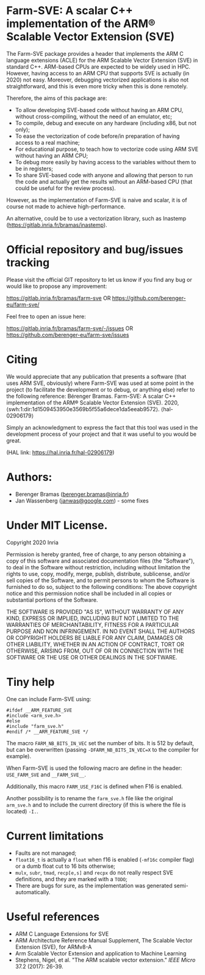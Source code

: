 # Farm-SVE: A scalar C++ implementation of the ARM® Scalable Vector Extension (SVE)

The Farm-SVE package provides a header that implements the ARM C language extensions (ACLE) for the ARM Scalable Vector Extension (SVE) in standard C++. ARM-based CPUs are expected to be widely used in HPC. However, having access to an ARM CPU that supports SVE is actually (in 2020) not easy. Moreover, debugging vectorized applications is also not straightforward, and this is even more tricky when this is done remotely.

Therefore, the aims of this package are:

- To allow developing SVE-based code without having an ARM CPU, without cross-compiling, without the need of an emulator, etc;
- To compile, debug and execute on any hardware (including x86, but not only);
- To ease the vectorization of code before/in preparation of having access to a real machine;
- For educational purpose, to teach how to vectorize code using ARM SVE without having an ARM CPU;
- To debug more easily by having access to the variables without them to be in registers;
- To share SVE-based code with anyone and allowing that person to run the code and actually get the results without an ARM-based CPU (that could be useful for the review process).

However, as the implementation of Farm-SVE is naive and scalar, it is of course not made to achieve high-performance.

An alternative, could be to use a vectorization library, such as Inastemp (https://gitlab.inria.fr/bramas/inastemp).

# Official repository and bug/issues tracking

Please visit the official GIT repository to let us know if you find any bug or would like to propose any improvement:

https://gitlab.inria.fr/bramas/farm-sve
OR
https://github.com/berenger-eu/farm-sve/

Feel free to open an issue here:

https://gitlab.inria.fr/bramas/farm-sve/-/issues
OR
https://github.com/berenger-eu/farm-sve/issues

# Citing

We would appreciate that any publication that presents a software (that uses ARM SVE, obviously) where Farm-SVE was used at some point in the project (to facilitate the development or to debug, or anything else) refer to the following reference:
Bérenger Bramas. Farm-SVE: A scalar C++ implementation of the ARM® Scalable Vector Extension (SVE). 2020, ⟨swh:1:dir:1d1509453950e3569b5f55a6dece1da5eeab9572⟩. ⟨hal-02906179⟩

Simply an acknowledgment to express the fact that this tool was used in the development process of your project and that it was useful to you would be great.

(HAL link: https://hal.inria.fr/hal-02906179)

# Authors:
- Berenger Bramas (berenger.bramas@inria.fr)
- Jan Wassenberg (janwas@google.com) - some fixes

# Under MIT License.

Copyright 2020 Inria

Permission is hereby granted, free of charge, to any person obtaining a copy of this software and associated documentation files (the "Software"), to deal in the Software without restriction, including without limitation the rights to use, copy, modify, merge, publish, distribute, sublicense, and/or sell copies of the Software, and to permit persons to whom the Software is furnished to do so, subject to the following conditions:
The above copyright notice and this permission notice shall be included in all copies or substantial portions of the Software.

THE SOFTWARE IS PROVIDED "AS IS", WITHOUT WARRANTY OF ANY KIND, EXPRESS OR IMPLIED, INCLUDING BUT NOT LIMITED TO THE WARRANTIES OF MERCHANTABILITY, FITNESS FOR A PARTICULAR PURPOSE AND NON INFRINGEMENT. IN NO EVENT SHALL THE AUTHORS OR COPYRIGHT HOLDERS BE LIABLE FOR ANY CLAIM, DAMAGES OR OTHER LIABILITY, WHETHER IN AN ACTION OF CONTRACT, TORT OR OTHERWISE, ARISING FROM, OUT OF OR IN CONNECTION WITH THE SOFTWARE OR THE USE OR OTHER DEALINGS IN THE SOFTWARE.

# Tiny help

One can include Farm-SVE using:
```
#ifdef __ARM_FEATURE_SVE
#include <arm_sve.h>
#else
#include "farm_sve.h"
#endif /* __ARM_FEATURE_SVE */
```

The macro `FARM_NB_BITS_IN_VEC` set the number of bits. It is 512 by default, but can be overwritten (passing `-DFARM_NB_BITS_IN_VEC=X` to the compiler for example).

When Farm-SVE is used the following macro are define in the header: `USE_FARM_SVE` and `__FARM_SVE__`.

Additionally, this macro `FARM_USE_F16C` is defined when F16 is enabled.

Another possibility is to rename the `farm_sve.h` file like the original `arm_sve.h` and to include the current directory (if this is where the file is located) `-I.`.

# Current limitations

- Faults are not managed;
- `float16_t` is actually a `float` when f16 is enabled (`-mf16c` compiler flag) or a dumb float cut to 16 bits otherwise;
- `mulx`, `subr`, `tmad`, `recp[e,s]` and `recpx` do not really respect SVE definitions, and they are marked with a `TODO`;
- There are bugs for sure, as the implementation was generated semi-automatically.



# Useful references

- ARM C Language Extensions for SVE
- ARM Architecture Reference Manual Supplement, The Scalable Vector Extension (SVE), for ARMv8-A
- Arm Scalable Vector Extension and application to Machine Learning
- Stephens, Nigel, et al. "The ARM scalable vector extension." *IEEE Micro* 37.2 (2017): 26-39.
